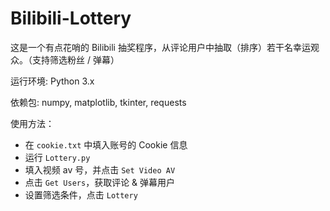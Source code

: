 # Bilibili-Lottery
这是一个有点花哨的 Bilibili 抽奖程序，从评论用户中抽取（排序）若干名幸运观众。（支持筛选粉丝 / 弹幕）


运行环境: Python 3.x

依赖包: numpy, matplotlib, tkinter, requests

使用方法：
* 在 `cookie.txt` 中填入账号的 Cookie 信息
* 运行 `Lottery.py`
* 填入视频 av 号，并点击 `Set Video AV`
* 点击 `Get Users`，获取评论 & 弹幕用户
* 设置筛选条件，点击 `Lottery`
